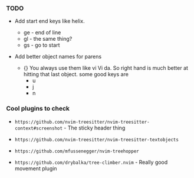 ### TODO

- Add start end keys like helix.
	- ge - end of line
	- gl - the same thing?
	- gs - go to start

- Add better object names for parens
	- {}
	You always use them like vi Vi da. So right hand is much better
	at hitting that last object. some good keys are
		- u
		- j
		- n


### Cool plugins to check

- `https://github.com/nvim-treesitter/nvim-treesitter-context#screenshot` - The sticky header thing

- `https://github.com/nvim-treesitter/nvim-treesitter-textobjects`
- `https://github.com/mfussenegger/nvim-treehopper`
- `https://github.com/drybalka/tree-climber.nvim` - Really good movement plugin
